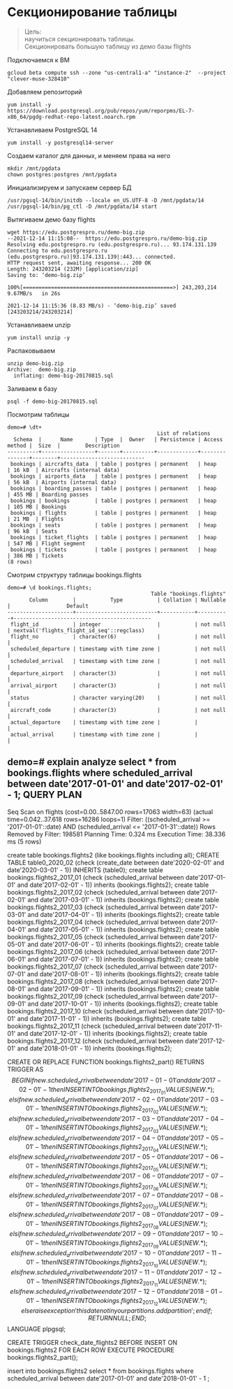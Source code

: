 # Секционирование таблицы
>Цель:  
>научиться секционировать таблицы.  
>Секционировать большую таблицу из демо базы flights

Подключаемся к ВМ  
```console
gcloud beta compute ssh --zone "us-central1-a" "instance-2"  --project "clever-muse-328410"
```
Добавляем репозиторий  
```console
yum install -y https://download.postgresql.org/pub/repos/yum/reporpms/EL-7-x86_64/pgdg-redhat-repo-latest.noarch.rpm
```
Устанавливаем PostgreSQL 14 
```console
yum install -y postgresql14-server
```
Создаем каталог для данных, и меняем права на него
```console
mkdir /mnt/pgdata
chown postgres:postgres /mnt/pgdata
```
Инициализируем и запускаем сервер БД  
```console
/usr/pgsql-14/bin/initdb --locale en_US.UTF-8 -D /mnt/pgdata/14
/usr/pgsql-14/bin/pg_ctl -D /mnt/pgdata/14 start
```
Вытягиваем демо базу flights
```console
wget https://edu.postgrespro.ru/demo-big.zip
--2021-12-14 11:15:08--  https://edu.postgrespro.ru/demo-big.zip
Resolving edu.postgrespro.ru (edu.postgrespro.ru)... 93.174.131.139
Connecting to edu.postgrespro.ru (edu.postgrespro.ru)|93.174.131.139|:443... connected.
HTTP request sent, awaiting response... 200 OK
Length: 243203214 (232M) [application/zip]
Saving to: ‘demo-big.zip’

100%[================================================>] 243,203,214 9.67MB/s   in 26s    

2021-12-14 11:15:36 (8.83 MB/s) - ‘demo-big.zip’ saved [243203214/243203214]
```
Устанавливаем unzip
```console
yum install unzip -y
```
Распаковываем
```console
unzip demo-big.zip 
Archive:  demo-big.zip
  inflating: demo-big-20170815.sql   
```
Заливаем в базу
```console
psql -f demo-big-20170815.sql 
```
Посмотрим таблицы
```console
demo=# \dt+
                                                List of relations
  Schema  |      Name       | Type  |  Owner   | Persistence | Access method |  Size  |        Description        
----------+-----------------+-------+----------+-------------+---------------+--------+---------------------------
 bookings | aircrafts_data  | table | postgres | permanent   | heap          | 16 kB  | Aircrafts (internal data)
 bookings | airports_data   | table | postgres | permanent   | heap          | 56 kB  | Airports (internal data)
 bookings | boarding_passes | table | postgres | permanent   | heap          | 455 MB | Boarding passes
 bookings | bookings        | table | postgres | permanent   | heap          | 105 MB | Bookings
 bookings | flights         | table | postgres | permanent   | heap          | 21 MB  | Flights
 bookings | seats           | table | postgres | permanent   | heap          | 96 kB  | Seats
 bookings | ticket_flights  | table | postgres | permanent   | heap          | 547 MB | Flight segment
 bookings | tickets         | table | postgres | permanent   | heap          | 386 MB | Tickets
(8 rows)
```
Смотрим структуру таблицы bookings.flights
```console
demo=# \d bookings.flights;
                                              Table "bookings.flights"
       Column        |           Type           | Collation | Nullable |                  Default                   
---------------------+--------------------------+-----------+----------+--------------------------------------------
 flight_id           | integer                  |           | not null | nextval('flights_flight_id_seq'::regclass)
 flight_no           | character(6)             |           | not null | 
 scheduled_departure | timestamp with time zone |           | not null | 
 scheduled_arrival   | timestamp with time zone |           | not null | 
 departure_airport   | character(3)             |           | not null | 
 arrival_airport     | character(3)             |           | not null | 
 status              | character varying(20)    |           | not null | 
 aircraft_code       | character(3)             |           | not null | 
 actual_departure    | timestamp with time zone |           |          | 
 actual_arrival      | timestamp with time zone |           |          | 
 ```
 
demo=# explain analyze  select * from bookings.flights where scheduled_arrival between date'2017-01-01' and date'2017-02-01' - 1;
                                                  QUERY PLAN                                                  
--------------------------------------------------------------------------------------------------------------
 Seq Scan on flights  (cost=0.00..5847.00 rows=17063 width=63) (actual time=0.042..37.618 rows=16286 loops=1)
   Filter: ((scheduled_arrival >= '2017-01-01'::date) AND (scheduled_arrival <= '2017-01-31'::date))
   Rows Removed by Filter: 198581
 Planning Time: 0.324 ms
 Execution Time: 38.336 ms
(5 rows)

create table bookings.flights2 (like bookings.flights including all);
CREATE TABLE table0_2020_02 (check (create_date between date'2020-02-01' and date'2020-03-01' - 1)) INHERITS (table0);
create table bookings.flights2_2017_01 (check (scheduled_arrival between date'2017-01-01' and date'2017-02-01' - 1)) inherits (bookings.flights2);
create table bookings.flights2_2017_02 (check (scheduled_arrival between date'2017-02-01' and date'2017-03-01' - 1)) inherits (bookings.flights2);
create table bookings.flights2_2017_03 (check (scheduled_arrival between date'2017-03-01' and date'2017-04-01' - 1)) inherits (bookings.flights2);
create table bookings.flights2_2017_04 (check (scheduled_arrival between date'2017-04-01' and date'2017-05-01' - 1)) inherits (bookings.flights2);
create table bookings.flights2_2017_05 (check (scheduled_arrival between date'2017-05-01' and date'2017-06-01' - 1)) inherits (bookings.flights2);
create table bookings.flights2_2017_06 (check (scheduled_arrival between date'2017-06-01' and date'2017-07-01' - 1)) inherits (bookings.flights2);
create table bookings.flights2_2017_07 (check (scheduled_arrival between date'2017-07-01' and date'2017-08-01' - 1)) inherits (bookings.flights2);
create table bookings.flights2_2017_08 (check (scheduled_arrival between date'2017-08-01' and date'2017-09-01' - 1)) inherits (bookings.flights2);
create table bookings.flights2_2017_09 (check (scheduled_arrival between date'2017-09-01' and date'2017-10-01' - 1)) inherits (bookings.flights2);
create table bookings.flights2_2017_10 (check (scheduled_arrival between date'2017-10-01' and date'2017-11-01' - 1)) inherits (bookings.flights2);
create table bookings.flights2_2017_11 (check (scheduled_arrival between date'2017-11-01' and date'2017-12-01' - 1)) inherits (bookings.flights2);
create table bookings.flights2_2017_12 (check (scheduled_arrival between date'2017-12-01' and date'2018-01-01' - 1)) inherits (bookings.flights2);


CREATE OR REPLACE FUNCTION bookings.flights2_part()
RETURNS TRIGGER AS $$
BEGIN
    if new.scheduled_arrival between date'2017-01-01' and date'2017-02-01' - 1 then
        INSERT INTO bookings.flights2_2017_01 VALUES (NEW.*);
    elsif new.scheduled_arrival between date'2017-02-01' and date'2017-03-01' - 1 then
        INSERT INTO bookings.flights2_2017_02 VALUES (NEW.*);
    elsif new.scheduled_arrival between date'2017-03-01' and date'2017-04-01' - 1 then
        INSERT INTO bookings.flights2_2017_03 VALUES (NEW.*);
    elsif new.scheduled_arrival between date'2017-04-01' and date'2017-05-01' - 1 then
        INSERT INTO bookings.flights2_2017_04 VALUES (NEW.*);
    elsif new.scheduled_arrival between date'2017-05-01' and date'2017-06-01' - 1 then
        INSERT INTO bookings.flights2_2017_05 VALUES (NEW.*);
    elsif new.scheduled_arrival between date'2017-06-01' and date'2017-07-01' - 1 then
        INSERT INTO bookings.flights2_2017_06 VALUES (NEW.*);
    elsif new.scheduled_arrival between date'2017-07-01' and date'2017-08-01' - 1 then
        INSERT INTO bookings.flights2_2017_07 VALUES (NEW.*);
    elsif new.scheduled_arrival between date'2017-08-01' and date'2017-09-01' - 1 then
        INSERT INTO bookings.flights2_2017_08 VALUES (NEW.*);
    elsif new.scheduled_arrival between date'2017-09-01' and date'2017-10-01' - 1 then
        INSERT INTO bookings.flights2_2017_09 VALUES (NEW.*);
    elsif new.scheduled_arrival between date'2017-10-01' and date'2017-11-01' - 1 then
        INSERT INTO bookings.flights2_2017_10 VALUES (NEW.*);
    elsif new.scheduled_arrival between date'2017-11-01' and date'2017-12-01' - 1 then
        INSERT INTO bookings.flights2_2017_11 VALUES (NEW.*);
    elsif new.scheduled_arrival between date'2017-12-01' and date'2018-01-01' - 1 then
        INSERT INTO bookings.flights2_2017_12 VALUES (NEW.*);
    else
        raise exception 'this date not in your partitions. add partition';
    end if;
    RETURN NULL;
END;
$$
LANGUAGE plpgsql;

CREATE TRIGGER check_date_flights2
    BEFORE INSERT ON bookings.flights2
    FOR EACH ROW EXECUTE PROCEDURE bookings.flights2_part();

insert into bookings.flights2 select * from bookings.flights where scheduled_arrival between date'2017-01-01' and date'2018-01-01' - 1 ;

  
